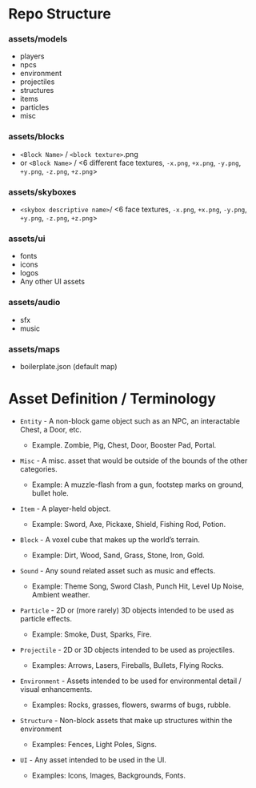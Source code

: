 # Repo Structure

### **assets/models**

- players
- npcs
- environment
- projectiles
- structures
- items
- particles
- misc

### **assets/blocks**

- `<Block Name>`  /  `<block texture>`.png
- or `<Block Name>` / <6 different face textures, `-x.png`, `+x.png`, `-y.png`, `+y.png`, `-z.png`, `+z.png`>

### **assets/skyboxes**

- `<skybox descriptive name>`/ <6 face textures, `-x.png`, `+x.png`, `-y.png`, `+y.png`, `-z.png`, `+z.png`>

### **assets/ui**

- fonts
- icons
- logos
- Any other UI assets

### **assets/audio**

- sfx
- music

### **assets/maps**

- boilerplate.json (default map)



# Asset Definition / Terminology

- `Entity` - A non-block game object such as an NPC, an interactable Chest, a Door, etc.
    - Example. Zombie, Pig, Chest, Door, Booster Pad, Portal.

- `Misc` - A misc. asset that would be outside of the bounds of the other categories.
    - Example: A muzzle-flash from a gun, footstep marks on ground, bullet hole.

- `Item` - A player-held object.
    - Example: Sword, Axe, Pickaxe, Shield, Fishing Rod, Potion.

- `Block` - A voxel cube that makes up the world’s terrain.
    - Example: Dirt, Wood, Sand, Grass, Stone, Iron, Gold.

- `Sound` - Any sound related asset such as music and effects.
    - Example: Theme Song, Sword Clash, Punch Hit, Level Up Noise, Ambient weather.

- `Particle` - 2D or (more rarely) 3D objects intended to be used as particle effects.
    - Example: Smoke, Dust, Sparks, Fire.

- `Projectile` - 2D or 3D objects intended to be used as projectiles.
    - Examples: Arrows, Lasers, Fireballs, Bullets, Flying Rocks.

- `Environment` - Assets intended to be used for environmental detail / visual enhancements.
    - Examples: Rocks, grasses, flowers, swarms of bugs, rubble.

- `Structure` - Non-block assets that make up structures within the environment
    - Examples: Fences, Light Poles, Signs.
    
- `UI` - Any asset intended to be used in the UI.
    - Examples: Icons, Images, Backgrounds, Fonts.
